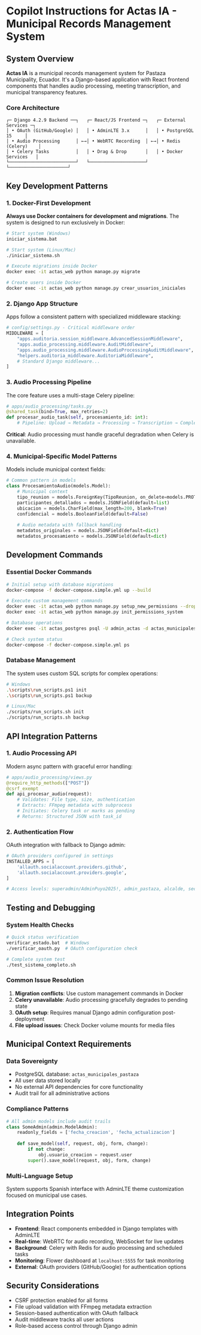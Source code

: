 # Copilot Instructions for Actas IA - Municipal Records Management System

## System Overview

**Actas IA** is a municipal records management system for Pastaza Municipality, Ecuador. It's a Django-based application with React frontend components that handles audio processing, meeting transcription, and municipal transparency features.

### Core Architecture

```
┌─ Django 4.2.9 Backend ──┐   ┌─ React/JS Frontend ─┐   ┌─ External Services ─┐
│ • OAuth (GitHub/Google) │   │ • AdminLTE 3.x      │   │ • PostgreSQL 15     │
│ • Audio Processing      │ ←→│ • WebRTC Recording  │ ←→│ • Redis (Celery)    │
│ • Celery Tasks          │   │ • Drag & Drop       │   │ • Docker Services   │
└─────────────────────────┘   └─────────────────────┘   └──────────────────────┘
```

## Key Development Patterns

### 1. Docker-First Development
**Always use Docker containers for development and migrations**. The system is designed to run exclusively in Docker:

```bash
# Start system (Windows)
iniciar_sistema.bat

# Start system (Linux/Mac)  
./iniciar_sistema.sh

# Execute migrations inside Docker
docker exec -it actas_web python manage.py migrate

# Create users inside Docker
docker exec -it actas_web python manage.py crear_usuarios_iniciales
```

### 2. Django App Structure
Apps follow a consistent pattern with specialized middleware stacking:

```python
# config/settings.py - Critical middleware order
MIDDLEWARE = [
    "apps.auditoria.session_middleware.AdvancedSessionMiddleware",
    "apps.audio_processing.middleware.AuditMiddleware", 
    "apps.audio_processing.middleware.AudioProcessingAuditMiddleware",
    "helpers.auditoria_middleware.AuditoriaMiddleware",
    # Standard Django middleware...
]
```

### 3. Audio Processing Pipeline
The core feature uses a multi-stage Celery pipeline:

```python
# apps/audio_processing/tasks.py
@shared_task(bind=True, max_retries=2)
def procesar_audio_task(self, procesamiento_id: int):
    # Pipeline: Upload → Metadata → Processing → Transcription → Completion
```

**Critical**: Audio processing must handle graceful degradation when Celery is unavailable.

### 4. Municipal-Specific Model Patterns
Models include municipal context fields:

```python
# Common pattern in models
class ProcesamientoAudio(models.Model):
    # Municipal context
    tipo_reunion = models.ForeignKey(TipoReunion, on_delete=models.PROTECT)
    participantes_detallados = models.JSONField(default=list)
    ubicacion = models.CharField(max_length=200, blank=True)
    confidencial = models.BooleanField(default=False)
    
    # Audio metadata with fallback handling
    metadatos_originales = models.JSONField(default=dict)
    metadatos_procesamiento = models.JSONField(default=dict)
```

## Development Commands

### Essential Docker Commands
```bash
# Initial setup with database migrations
docker-compose -f docker-compose.simple.yml up --build

# Execute custom management commands
docker exec -it actas_web python manage.py setup_new_permissions --drop-existing
docker exec -it actas_web python manage.py init_permissions_system

# Database operations
docker exec -it actas_postgres psql -U admin_actas -d actas_municipales_pastaza

# Check system status
docker-compose -f docker-compose.simple.yml ps
```

### Database Management
The system uses custom SQL scripts for complex operations:
```bash
# Windows
.\scripts\run_scripts.ps1 init
.\scripts\run_scripts.ps1 backup

# Linux/Mac
./scripts/run_scripts.sh init
./scripts/run_scripts.sh backup
```

## API Integration Patterns

### 1. Audio Processing API
Modern async pattern with graceful error handling:

```python
# apps/audio_processing/views.py
@require_http_methods(["POST"])
@csrf_exempt
def api_procesar_audio(request):
    # Validates: File type, size, authentication
    # Extracts: FFmpeg metadata with subprocess
    # Initiates: Celery task or marks as pending
    # Returns: Structured JSON with task_id
```

### 2. Authentication Flow
OAuth integration with fallback to Django admin:

```python
# OAuth providers configured in settings
INSTALLED_APPS = [
    'allauth.socialaccount.providers.github',
    'allauth.socialaccount.providers.google',
]

# Access levels: superadmin/AdminPuyo2025!, admin_pastaza, alcalde, secretario
```

## Testing and Debugging

### System Health Checks
```bash
# Quick status verification
verificar_estado.bat  # Windows
./verificar_oauth.py  # OAuth configuration check

# Complete system test
./test_sistema_completo.sh
```

### Common Issue Resolution
1. **Migration conflicts**: Use custom management commands in Docker
2. **Celery unavailable**: Audio processing gracefully degrades to pending state
3. **OAuth setup**: Requires manual Django admin configuration post-deployment
4. **File upload issues**: Check Docker volume mounts for media files

## Municipal Context Requirements

### Data Sovereignty
- PostgreSQL database: `actas_municipales_pastaza`
- All user data stored locally
- No external API dependencies for core functionality
- Audit trail for all administrative actions

### Compliance Patterns
```python
# All admin models include audit trails
class SomeAdmin(admin.ModelAdmin):
    readonly_fields = ['fecha_creacion', 'fecha_actualizacion']
    
    def save_model(self, request, obj, form, change):
        if not change:
            obj.usuario_creacion = request.user
        super().save_model(request, obj, form, change)
```

### Multi-Language Setup
System supports Spanish interface with AdminLTE theme customization focused on municipal use cases.

## Integration Points

- **Frontend**: React components embedded in Django templates with AdminLTE
- **Real-time**: WebRTC for audio recording, WebSocket for live updates
- **Background**: Celery with Redis for audio processing and scheduled tasks
- **Monitoring**: Flower dashboard at `localhost:5555` for task monitoring
- **External**: OAuth providers (GitHub/Google) for authentication options

## Security Considerations

- CSRF protection enabled for all forms
- File upload validation with FFmpeg metadata extraction
- Session-based authentication with OAuth fallback
- Audit middleware tracks all user actions
- Role-based access control through Django admin
